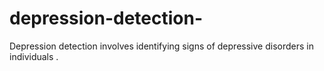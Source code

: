 # depression-detection-
Depression detection involves identifying signs of depressive disorders in individuals .
